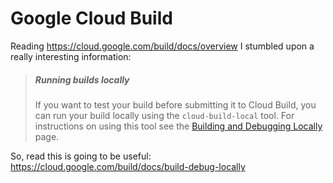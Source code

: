 # Google Cloud Build

Reading <https://cloud.google.com/build/docs/overview> I stumbled upon a really interesting information:

> ##### Running builds locally
> 
> If you want to test your build before submitting it to Cloud Build, you can run your build locally using the `cloud-build-local` tool. For instructions on using this tool see the [Building and Debugging Locally](https://cloud.google.com/build/docs/build-debug-locally) page.

So, read this is going to be useful: <https://cloud.google.com/build/docs/build-debug-locally>


